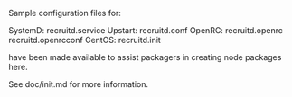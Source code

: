 Sample configuration files for:

SystemD: recruitd.service
Upstart: recruitd.conf
OpenRC:  recruitd.openrc
         recruitd.openrcconf
CentOS:  recruitd.init

have been made available to assist packagers in creating node packages here.

See doc/init.md for more information.

